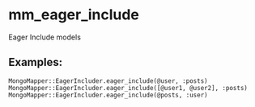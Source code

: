 
# mm_eager_include

Eager Include models

## Examples:

    MongoMapper::EagerIncluder.eager_include(@user, :posts)
    MongoMapper::EagerIncluder.eager_include([@user1, @user2], :posts)
    MongoMapper::EagerIncluder.eager_include(@posts, :user)


